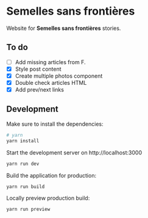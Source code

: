 # Semelles sans frontières

Website for **Semelles sans frontières** stories.

## To do

- [ ] Add missing articles from F.
- [x] Style post content
- [x] Create multiple photos component
- [x] Double check articles HTML
- [x] Add prev/next links

## Development

Make sure to install the dependencies:

```bash
# yarn
yarn install
```

Start the development server on http://localhost:3000

```bash
yarn run dev
```

Build the application for production:

```bash
yarn run build
```

Locally preview production build:

```bash
yarn run preview
```

